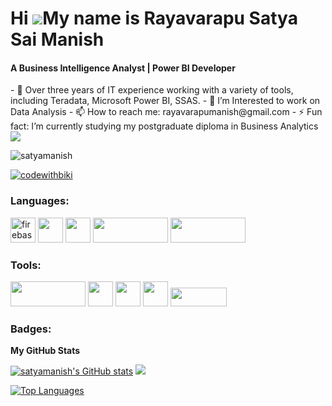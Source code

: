 
Hi ![](https://user-images.githubusercontent.com/18350557/176309783-0785949b-9127-417c-8b55-ab5a4333674e.gif)My name is Rayavarapu Satya Sai Manish
======================================================================================================================================
<h4>A  Business Intelligence Analyst | Power BI Developer</h4>
- 🔭 Over three years of IT experience working with a variety of tools, including Teradata, Microsoft Power BI, SSAS.
- 🌱 I’m Interested to work on Data Analysis
- 📫 How to reach me: rayavarapumanish@gmail.com
- ⚡ Fun fact: I’m currently studying my postgraduate diploma in Business Analytics
<a href="https://github.com/satyamanish" target="_blank" rel="noreferrer"><img
src="https://img.shields.io/github/followers/satyamanish?logo=github&style=for-the-badge&color=0891b2&labelColor=1c1917" /></a>
<p align="left"> <img src="https://komarev.com/ghpvc/?username=satyamanish&label=Profile%20views&color=0e75b6&style=flat" alt="satyamanish" /> </p>
<p align="left"> <a href="https://twitter.com/Manish_4897" target="blank"><img src="https://img.shields.io/twitter/follow/Manish_4897?logo=twitter&style=for-the-badge" alt="codewithbiki" /></a> </p>
<h3 align="left">Languages:</h3>
<p align="left">
    <a href="https://firebase.google.com/" target="_blank" rel="noreferrer"> <img src="https://cdn4.iconfinder.com/data/icons/logos-and-brands/512/267_Python_logo-512.png" alt="firebase" width="40" height="40" /></a>
    <a href="https://docs.oracle.com/en-us/iaas/mysql-database/doc/getting-started.html" target="_blank"><img src="https://www.freepnglogos.com/uploads/logo-mysql-png/logo-mysql-development-mysql-logo-code-icon-9.png" width=40 height=40/></a>
    <a href="[https://docs.oracle.com/en-us/iaas/mysql-database/doc/getting-started.html](https://www.postgresql.org/docs/)" target="_blank"><img src="https://cdn.iconscout.com/icon/free/png-256/free-postgresql-9-1175120.png" width=40 height=40/></a>
    <a href="[https://docs.oracle.com/en-us/iaas/mysql-database/doc/getting-started.html](https://www.postgresql.org/docs/)" target="_blank"><img src="https://upload.wikimedia.org/wikipedia/commons/1/10/Teradata_Logo.png" width=120 height=40/></a>
    <a href="https://cloud.google.com/docs/" target="_blank"><img src="https://images.app.goo.gl/Pcs9hjoHZY6XoJhy5" width=120 height=40/></a>
</p>

<h3 align="left">Tools:</h3>
<p align="left">
  <a target="_blank" href="#"><img width=120 height=40 src="https://www.pngmart.com/files/23/Power-Bi-Logo-PNG.png"/></a>
  <a target="_blank" href="#"><img width=40 height=40 src="https://seeklogo.com/images/J/jupyter-logo-A91705F539-seeklogo.com.png"/></a>
  <a target="_blank" href="#"><img width=40 height=40 src="https://i.pinimg.com/originals/de/64/d7/de64d743a8572ab912c1229ec7608249.png"/></a>
  <a target="_blank" href="#"><img width=40 height=40 src="https://img.stackshare.io/service/7096/809746be-0b96-4af0-aa2f-5d1aeaa82658.png"/></a>
  <a target="_blank" href="#"><img width=90 height=30 src="https://upload.wikimedia.org/wikipedia/commons/thumb/a/a8/Microsoft_Azure_Logo.svg/1024px-Microsoft_Azure_Logo.svg.png"/></a>
</p>


 
<h3 align="left">Badges:</h3>

<b>My GitHub Stats</b>

<a href="http://www.github.com/satyamanish"><img src="https://github-readme-stats.vercel.app/api?username=satyamanish&show_icons=true&hide=&count_private=true&title_color=22c55e&text_color=ffffff&icon_color=0891b2&bg_color=1c1917&hide_border=true&show_icons=true" alt="satyamanish's GitHub stats"
    /></a>
<a href="http://www.github.com/satyamanish"><img src="https://github-readme-streak-stats.herokuapp.com/?user=satyamanish&stroke=ffffff&background=1c1917&ring=22c55e&fire=22c55e&currStreakNum=ffffff&currStreakLabel=22c55e&sideNums=ffffff&sideLabels=ffffff&dates=ffffff&hide_border=true" /></a>

<a href="https://github.com/satyamanish" align="left"><img src="https://github-readme-stats.vercel.app/api/top-langs/?username=satyamanish&langs_count=10&title_color=22c55e&text_color=ffffff&icon_color=0891b2&bg_color=1c1917&hide_border=true&locale=en&custom_title=Top%20%Languages" alt="Top Languages" /></a>
